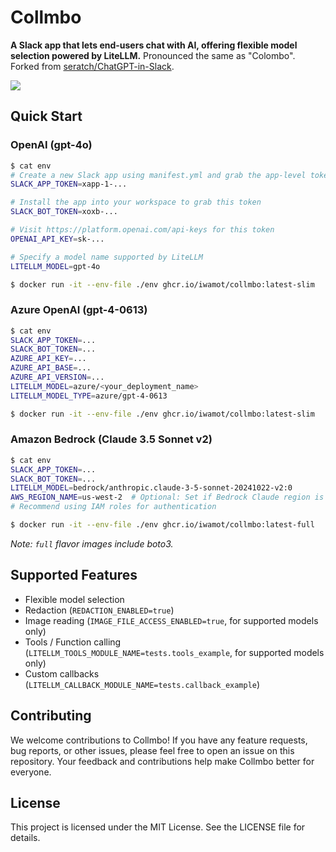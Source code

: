 # Collmbo

**A Slack app that lets end-users chat with AI, offering flexible model selection powered by LiteLLM.** Pronounced the same as "Colombo". Forked from [seratch/ChatGPT-in-Slack](https://github.com/seratch/ChatGPT-in-Slack).

![](https://github.com/user-attachments/assets/fc078de0-406e-4d4d-abb1-f6e30a0dbeab)

## Quick Start

### OpenAI (gpt-4o)

```sh
$ cat env
# Create a new Slack app using manifest.yml and grab the app-level token
SLACK_APP_TOKEN=xapp-1-...

# Install the app into your workspace to grab this token
SLACK_BOT_TOKEN=xoxb-...

# Visit https://platform.openai.com/api-keys for this token
OPENAI_API_KEY=sk-...

# Specify a model name supported by LiteLLM
LITELLM_MODEL=gpt-4o

$ docker run -it --env-file ./env ghcr.io/iwamot/collmbo:latest-slim
```

### Azure OpenAI (gpt-4-0613)

```sh
$ cat env
SLACK_APP_TOKEN=...
SLACK_BOT_TOKEN=...
AZURE_API_KEY=...
AZURE_API_BASE=...
AZURE_API_VERSION=...
LITELLM_MODEL=azure/<your_deployment_name>
LITELLM_MODEL_TYPE=azure/gpt-4-0613

$ docker run -it --env-file ./env ghcr.io/iwamot/collmbo:latest-slim
```

### Amazon Bedrock (Claude 3.5 Sonnet v2)

```sh
$ cat env
SLACK_APP_TOKEN=...
SLACK_BOT_TOKEN=...
LITELLM_MODEL=bedrock/anthropic.claude-3-5-sonnet-20241022-v2:0
AWS_REGION_NAME=us-west-2  # Optional: Set if Bedrock Claude region is different from application region
# Recommend using IAM roles for authentication

$ docker run -it --env-file ./env ghcr.io/iwamot/collmbo:latest-full
```

*Note: `full` flavor images include boto3.*

## Supported Features

- Flexible model selection
- Redaction (`REDACTION_ENABLED=true`)
- Image reading (`IMAGE_FILE_ACCESS_ENABLED=true`, for supported models only)
- Tools / Function calling (`LITELLM_TOOLS_MODULE_NAME=tests.tools_example`, for supported models only)
- Custom callbacks (`LITELLM_CALLBACK_MODULE_NAME=tests.callback_example`)

## Contributing

We welcome contributions to Collmbo! If you have any feature requests, bug reports, or other issues, please feel free to open an issue on this repository. Your feedback and contributions help make Collmbo better for everyone.

## License

This project is licensed under the MIT License. See the LICENSE file for details.
